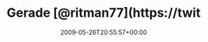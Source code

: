 ---
retweeted: false
source: <a href="http://twitter.com" rel="nofollow">Twitter Web Client</a>
entities:
  hashtags:
  - text: bcleipzig
    indices:
    - '33'
    - '43'
  symbols: []
  user_mentions:
  - name: David Rosa
    screen_name: ritman77
    indices:
    - '7'
    - '16'
    id_str: '800891891759710208'
    id: '800891891759710208'
  urls: []
display_text_range:
- '0'
- '58'
favorite_count: '0'
id_str: '1927887133'
truncated: false
retweet_count: '0'
id: '1927887133'
created_at: Tue May 26 20:55:57 +0000 2009
favorited: false
full_text: 'Gerade [@ritman77](https://twitter.com/ritman77) auf einem alten #bcleipzig
  Foto entdeckt.'
lang: de
tags:
- bcleipzig
- pesos:twitter
date: '2009-05-26T20:55:57+00:00'
src: https://twitter.com/bascht/status/1927887133
original_url: https://twitter.com/bascht/status/1927887133
type: twitter_tweet
text: 'Gerade [@ritman77](https://twitter.com/ritman77) auf einem alten #bcleipzig
  Foto entdeckt.'
title: Gerade [@ritman77](https://twit

---